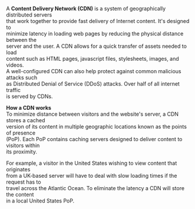 A **Content Delivery Network (CDN)** is a system of geographically distributed servers  
that work together to provide fast delivery of Internet content. It's designed to  
minimize latency in loading web pages by reducing the physical distance between the  
server and the user. A CDN allows for a quick transfer of assets needed to load  
content such as HTML pages, javascript files, stylesheets, images, and videos.  
A well-configured CDN can also help protect against common malicious attacks such  
as Distributed Denial of Service (DDoS) attacks. Over half of all internet traffic  
is served by CDNs.

**How a CDN works**  
To minimize distance between visitors and the website's server, a CDN stores a cached  
version of its content in multiple geographic locations known as the points of presence  
(PoP). Each PoP contains caching servers designed to deliver content to visitors within  
its proximity.

For example, a visitor in the United States wishing to view content that originates  
from a UK-based server will have to deal with slow loading times if the request has to  
travel across the Atlantic Ocean. To eliminate the latency a CDN will store the content  
in a local United States PoP.

